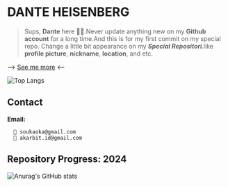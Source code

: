 # DANTE HEISENBERG

> Sups, <strong>Dante</strong> here :exploding_head::exploding_head:.Never update anything new on my <strong>Github account</strong> for a long time.And this is for my first commit on my special repo. Change a little bit appearance on my <strong><em>Special Repositori</em></strong>.like <strong>profile picture</strong>, <strong>nickname</strong>, <strong>location</strong>, and etc.

--> <a href="https://dante-heisenberg.github.io/">See me more</a> <--

![Top Langs](https://github-readme-stats.vercel.app/api/top-langs/?username=dante-heisenberg&layout=compact)

## Contact
**Email:**
```
  📧 soukaoka@gmail.com
  📧 akarbit.id@gmail.com
```

## Repository Progress: 2024
![Anurag's GitHub stats](https://github-readme-stats.vercel.app/api?username=dante-heisenberg&show_icons=true&theme=radical)<br>


